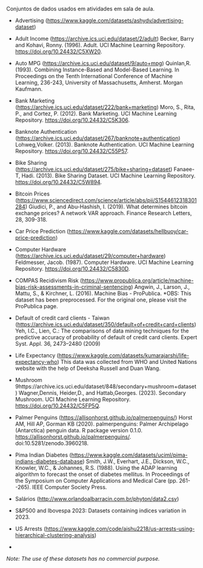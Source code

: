 Conjuntos de dados usados em atividades em sala de aula.

- Advertising (https://www.kaggle.com/datasets/ashydv/advertising-dataset)

- Adult Income (https://archive.ics.uci.edu/dataset/2/adult)
Becker, Barry and Kohavi, Ronny. (1996). Adult. UCI Machine Learning Repository. https://doi.org/10.24432/C5XW20.

- Auto MPG (https://archive.ics.uci.edu/dataset/9/auto+mpg)
Quinlan,R. (1993). Combining Instance-Based and Model-Based Learning. In Proceedings on the Tenth International Conference of Machine Learning, 236-243, University of Massachusetts, Amherst. Morgan Kaufmann.

- Bank Marketing (https://archive.ics.uci.edu/dataset/222/bank+marketing)
Moro, S., Rita, P., and Cortez, P. (2012). Bank Marketing. UCI Machine Learning Repository. https://doi.org/10.24432/C5K306.

- Banknote Authentication (https://archive.ics.uci.edu/dataset/267/banknote+authentication)
Lohweg,Volker. (2013). Banknote Authentication. UCI Machine Learning Repository. https://doi.org/10.24432/C55P57.

- Bike Sharing (https://archive.ics.uci.edu/dataset/275/bike+sharing+dataset)
Fanaee-T, Hadi. (2013). Bike Sharing Dataset. UCI Machine Learning Repository. https://doi.org/10.24432/C5W894.

- Bitcoin Prices (https://www.sciencedirect.com/science/article/abs/pii/S1544612318301284)
Giudici, P., and Abu-Hashish, I. (2019). What determines bitcoin exchange prices? A network VAR approach. Finance Research Letters, 28, 309-318.

- Car Price Prediction (https://www.kaggle.com/datasets/hellbuoy/car-price-prediction)

- Computer Hardware (https://archive.ics.uci.edu/dataset/29/computer+hardware)
Feldmesser, Jacob. (1987). Computer Hardware. UCI Machine Learning Repository. https://doi.org/10.24432/C5830D.

- COMPAS Recidivism Risk (https://www.propublica.org/article/machine-bias-risk-assessments-in-criminal-sentencing)
Angwin, J., Larson, J., Mattu, S., & Kirchner, L. (2016). Machine Bias - ProPublica.
*OBS: This dataset has been preprocessed. For the original one, please visit the ProPublica page.

- Default of credit card clients - Taiwan (https://archive.ics.uci.edu/dataset/350/default+of+credit+card+clients)
Yeh, I.C., Lien, C.: The comparisons of data mining techniques for the predictive accuracy of probability of default of credit card clients. Expert Syst. Appl. 36, 2473–2480 (2009)

- Life Expectancy (https://www.kaggle.com/datasets/kumarajarshi/life-expectancy-who)
This data was collected from WHO and United Nations website with the help of Deeksha Russell and Duan Wang.

- Mushroom 9https://archive.ics.uci.edu/dataset/848/secondary+mushroom+dataset)
Wagner,Dennis, Heider,D., and Hattab,Georges. (2023). Secondary Mushroom. UCI Machine Learning Repository. https://doi.org/10.24432/C5FP5Q.

- Palmer Penguins (https://allisonhorst.github.io/palmerpenguins/)
Horst AM, Hill AP, Gorman KB (2020). palmerpenguins: Palmer Archipelago (Antarctica) penguin data. R package version 0.1.0. https://allisonhorst.github.io/palmerpenguins/. doi:10.5281/zenodo.3960218.

- Pima Indian Diabetes (https://www.kaggle.com/datasets/uciml/pima-indians-diabetes-database)
Smith, J.W., Everhart, J.E., Dickson, W.C., Knowler, W.C., & Johannes, R.S. (1988). Using the ADAP learning algorithm to forecast the onset of diabetes mellitus. In Proceedings of the Symposium on Computer Applications and Medical Care (pp. 261--265). IEEE Computer Society Press.

- Salários (http://www.orlandoalbarracin.com.br/phyton/data2.csv)

- S&P500 and Ibovespa 2023: Datasets containing indices variation in 2023.

- US Arrests (https://www.kaggle.com/code/aishu2218/us-arrests-using-hierarchical-clustering-analysis)
- 






*Note: The use of these datasets has no commercial purpose.*
